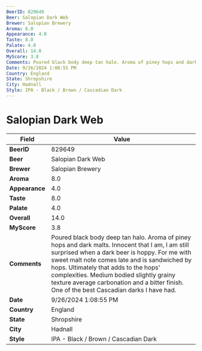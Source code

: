```yaml
---
BeerID: 829649
Beer: Salopian Dark Web
Brewer: Salopian Brewery
Aroma: 8.0
Appearance: 4.0
Taste: 8.0
Palate: 4.0
Overall: 14.0
MyScore: 3.8
Comments: Poured black body deep tan halo. Aroma of piney hops and dark malts.  Innocent that I am,  I am still surprised when a dark beer is hoppy. For me with sweet malt note comes late and is sandwiched by hops. Ultimately that adds to the hops' complexities. Medium bodied slightly grainy texture average carbonation and a bitter finish.  One of the best Cascadian darks I have had.
Date: 9/26/2024 1:08:55 PM
Country: England
State: Shropshire
City: Hadnall
Style: IPA - Black / Brown / Cascadian Dark
---
```


# Salopian Dark Web

| Field         | Value |
|---------------|-------|
| **BeerID** | 829649 |
| **Beer** | Salopian Dark Web |
| **Brewer** | Salopian Brewery |
| **Aroma** | 8.0 |
| **Appearance** | 4.0 |
| **Taste** | 8.0 |
| **Palate** | 4.0 |
| **Overall** | 14.0 |
| **MyScore** | 3.8 |
| **Comments** | Poured black body deep tan halo. Aroma of piney hops and dark malts.  Innocent that I am,  I am still surprised when a dark beer is hoppy. For me with sweet malt note comes late and is sandwiched by hops. Ultimately that adds to the hops' complexities. Medium bodied slightly grainy texture average carbonation and a bitter finish.  One of the best Cascadian darks I have had.  |
| **Date** | 9/26/2024 1:08:55 PM |
| **Country** | England |
| **State** | Shropshire |
| **City** | Hadnall |
| **Style** | IPA - Black / Brown / Cascadian Dark |
